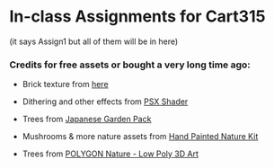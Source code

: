 # In-class Assignments for Cart315
(it says Assign1 but all of them will be in here)
 
 ### Credits for free assets or bought a very long time ago:
- Brick texture from [here](https://twitter.com/neonslice/status/1412534981352738822)

- Dithering and other effects from [PSX Shader](https://assetstore.unity.com/packages/vfx/shaders/psx-shader-kit-183591)

- Trees from [Japanese Garden Pack](https://assetstore.unity.com/packages/3d/vegetation/trees/japanese-garden-pack-179492)

- Mushrooms & more nature assets from [Hand Painted Nature Kit](https://assetstore.unity.com/packages/3d/environments/hand-painted-nature-kit-lite-69220)

- Trees from [POLYGON Nature - Low Poly 3D Art](https://assetstore.unity.com/packages/3d/vegetation/trees/polygon-nature-low-poly-3d-art-by-synty-120152)
